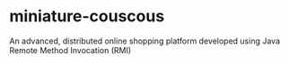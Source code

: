 # miniature-couscous
An advanced, distributed online shopping platform developed using Java Remote Method Invocation (RMI)
